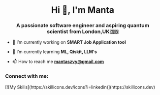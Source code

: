 <h1 align="center">Hi 👋, I'm Manta</h1>
<h3 align="center">A passionate software engineer and aspiring quantum scientist from London,UK🇬🇧</h3>

- 🔭 I’m currently working on **SMART Job Application tool**

- 🌱 I’m currently learning **ML, Qiskit, LLM's**

- 📫 How to reach me **mantaszvy@gmail.com**

<h3 align="left">Connect with me:</h3>
<p align="left">
[![My Skills](https://skillicons.dev/icons?i=linkedin)](https://skillicons.dev)
